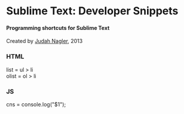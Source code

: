 Sublime Text: Developer Snippets
==================================

#### Programming shortcuts for Sublime Text  
Created by [Judah Nagler](http://github.com/judahn), 2013  

### HTML
list 	= ul > li  
olist 	= ol > li  

### JS  
cns     = console.log("$1");   